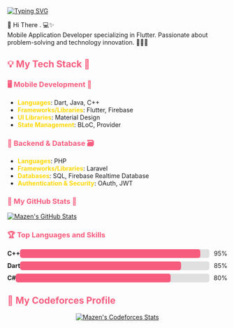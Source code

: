 <div style="width: 100%;">
  <a href="https://github.com/MazenOthman32">
    <a href="https://git.io/typing-svg">
      <img src="https://readme-typing-svg.demolab.com?font=Madimi+One&size=35&duration=2500&color=37629F&center=true&vCenter=true&multiline=true&random=false&width=800&height=150&lines=Hi+There+..+%F0%9F%91%8b+;I+am+Mazen+Othman;Mobile+App+Developer" alt="Typing SVG" />
    </a>
  </a>
</div>

<!-- Introduction -->
👋 Hi There . 💻✨  
Mobile Application Developer specializing in Flutter. Passionate about problem-solving and technology innovation. 👨‍💻💡  

<!-- My tech stack -->

<h2 style="color:#f75c7e">💡 My Tech Stack 🌟</h2>

<h3 style="color:#f75c7e">🖥️ Mobile Development 🎨</h3>

- <span style="color:#ffd700">**Languages**</span>: Dart, Java, C++
- <span style="color:#ffd700">**Frameworks/Libraries**</span>: Flutter, Firebase
- <span style="color:#ffd700">**UI Libraries**</span>: Material Design
- <span style="color:#ffd700">**State Management**</span>: BLoC, Provider

<h3 style="color:#f75c7e">🍑 Backend & Database 🗃️</h3>

- <span style="color:#ffd700">**Languages**</span>: PHP
- <span style="color:#ffd700">**Frameworks/Libraries**</span>: Laravel
- <span style="color:#ffd700">**Databases**</span>: SQL, Firebase Realtime Database
- <span style="color:#ffd700">**Authentication & Security**</span>: OAuth, JWT

<h3 style="color:#f75c7e">🐙 My GitHub Stats 🐙</h3>
<a href="https://github.com/MazenOthman32">
  <img src="https://github-readme-stats.vercel.app/api?username=MazenOthman32&show_icons=true&theme=radical" alt="Mazen's GitHub Stats" />
</a>

<h3 style="color:#f75c7e">🏆 Top Languages and Skills</h3>

<!-- CSS Progress Bar -->
<style>
  .progress-container {
    display: flex;
    align-items: center;
    justify-content: space-between;
    margin-bottom: 8px;
  }

  .progress-bar {
    height: 20px;
    background-color: #f75c7e;
    transition: width 0.3s ease;
    border-radius: 5px;
  }

  .progress-wrapper {
    flex: 1;
    background-color: #e0e0e0;
    border-radius: 5px;
    margin-right: 10px;
    overflow: hidden;
  }

  .percentage {
    font-size: 14px;
    font-weight: bold;
  }
</style>

<div>
  <div class="progress-container">
    <span class="percentage">C++</span>
    <div class="progress-wrapper">
      <div class="progress-bar" style="width: 95%;"></div>
    </div>
    <span>95%</span>
  </div>

  <div class="progress-container">
    <span class="percentage">Dart</span>
    <div class="progress-wrapper">
      <div class="progress-bar" style="width: 85%;"></div>
    </div>
    <span>85%</span>
  </div>

  <div class="progress-container">
    <span class="percentage">C#</span>
    <div class="progress-wrapper">
      <div class="progress-bar" style="width: 80%;"></div>
    </div>
    <span>80%</span>
  </div>
</div>

<h2 style="color:#f75c7e">🏅 My Codeforces Profile</h2>

<!-- Fixed Codeforces Profile -->
<div style="text-align: center;">
  <a href="https://codeforces.com/profile/Mazen_Othman" target="_blank">
    <img src="https://codeforces-readme-stats.vercel.app/api?username=Mazen_Othman&theme=dark" alt="Mazen's Codeforces Stats" />
  </a>
</div>
